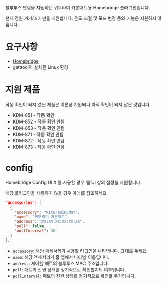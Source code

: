 블루투스 연결을 지원하는 귀뚜라미 카본매트용 Homebridge 플러그인입니다.

현재 전원 켜기/끄기만을 지원합니다. 온도 조절 및 모드 변경 등의 기능은 지원하지 않습니다.

# 요구사항
* [Homebridge](https://homebridge.io/)
* gatttool이 설치된 Linux 환경

# 지원 제품
작동 확인이 되지 않은 제품은 이론상 지원되나 아직 확인이 되지 않은 것입니다.
* KDM-851 - 작동 확인
* KDM-852 - 작동 확인 안됨
* KDM-853 - 작동 확인 안됨
* KDM-871 - 작동 확인 안됨
* KDM-872 - 작동 확인 안됨
* KDM-873 - 작동 확인 안됨

# config
Homebridge Config UI X 를 사용할 경우 웹 UI 상의 설정을 지원합니다.

해당 플러그인을 사용하지 않을 경우 아래를 참조하세요.

```json
"accessories": [
  {
    "accessory": "KituramiDCMat",
    "name": "귀뚜라미 카본매트",
    "address": "XX:XX:XX:XX:XX:XX",
    "poll": false,
    "pollInterval": 30
  }
],
```

* ```accessory```: 해당 액세서리가 사용할 러그인을 나타냅니다. 그대로 두세요.
* ```name```: 해당 액세서리가 홈 앱에서 나타날 이름입니다.
* ```address```: 제어할 매트의 블루투스 MAC 주소입니다.
* ```poll```: 매트의 전원 상태를 정기적으로 확인할지의 여부입니다.
* ```pollInterval```: 매트의 전원 상태를 정기적으로 확인할 주기입니다.